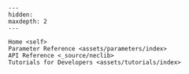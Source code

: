 ```{include} ../README.md
```

```{toctree}
---
hidden:
maxdepth: 2
---

Home <self>
Parameter Reference <assets/parameters/index>
API Reference <_source/neclib>
Tutorials for Developers <assets/tutorials/index>
```
